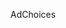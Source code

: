 <span id="B340ECD5-BB40-4220-AAD5-9F9523D5B656" class="PubAPIAd"></span>

<a href="https://pixel.quantcount.com/r?a=p-9fYuixa7g_Hm2;rand=78196;labels=_click.creative.iab,_qc.iab.clk.p-ezk6DY8pwNxCt.757631.1892598;redirecturl2=http://www.quantcast.com/adchoices" class="qc-adchoices-link top-right"></a>

<span class="qc-adchoices-text">AdChoices</span> <img src="./adc.png" class="qc-adchoices-icon" width="12" height="12" />

<img src="./p-9fYuixa7g_Hm2.gif" alt="Quantcast" width="1" height="1" />

